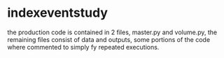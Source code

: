 # indexeventstudy

the production code is contained in 2 files, master.py and volume.py, the remaining files consist of data and outputs, some portions of the code where commented to simply fy repeated executions.
